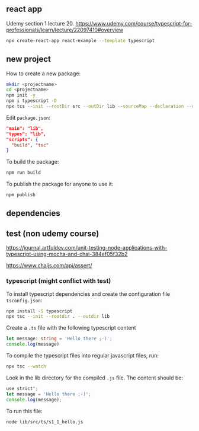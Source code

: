 
## react app

Udemy section 1 lecture 20.
https://www.udemy.com/course/typescript-for-professionals/learn/lecture/22097410#overview

```bash
npx create-react-app react-example --template typescript
```

## new project

How to create a new package:

```bash
mkdir <projectname>
cd <projectname>
npm init -y
npm i typescript -D
npx tcs --init --rootDir src --outDir lib --sourceMap --declaration --declarationMap
```

Edit `package.json`:

```json
"main": "lib",
"types": "lib",
"scripts": {
  "build", "tsc"
}
```

To build the package:
```bash
npm run build
```

To publish the package for anyone to use it:
```bash
npm publish
```

## dependencies


## test (non udemy course) 
https://journal.artfuldev.com/unit-testing-node-applications-with-typescript-using-mocha-and-chai-384ef05f32b2

https://www.chaijs.com/api/assert/

### typescript (might conflict with test)

To install typescript dependencies and create 
the configuration file `tsconfig.json`:

```bash
npm install -S typescript
npx tsc --init --rootdir . --outdir lib
```

Create a `.ts` file with the following typescript content

```typescript
let message: string = 'Hello there ;-)';
console.log(message)
```

To compile the typescript files into regular javascript files,
run:
```bash
npx tsc --watch
```

Look in the lib directory for the compiled `.js` file. The
content should be:

```javascript
use strict";
let message = 'Hello there ;-)';
console.log(message);
```

To run this file:
```bash
node lib/src/ts/s1_1_hello.js 
```
